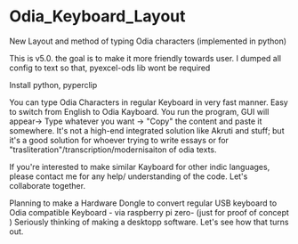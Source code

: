 # Odia_Keyboard_Layout
New Layout and method of typing Odia characters (implemented in python)

This is v5.0. the goal is to make it more friendly towards user. 
I dumped all config to text so that, pyexcel-ods lib wont be required

Install python, pyperclip

You can type Odia Characters in regular Keyboard in very fast manner. 
Easy to switch from English to Odia Kayboard.
You run the program, GUI will appear-> Type whatever you want -> "Copy" the content and paste it somewhere.
It's not a high-end integrated solution like Akruti and stuff; but it's a good solution for whoever trying to write essays or for "trasliteration"/transcription/modernisaiton of odia texts.

If you're interested to make similar Kayboard for other indic languages, please contact me for any help/ understanding of the code. Let's collaborate together.






Planning to make a Hardware Dongle to convert regular USB keyboard to Odia compatible Keyboard - via raspberry pi zero- (just for proof of concept )
Seriously thinking of making a desktopp software.
Let's see how that turns out.



